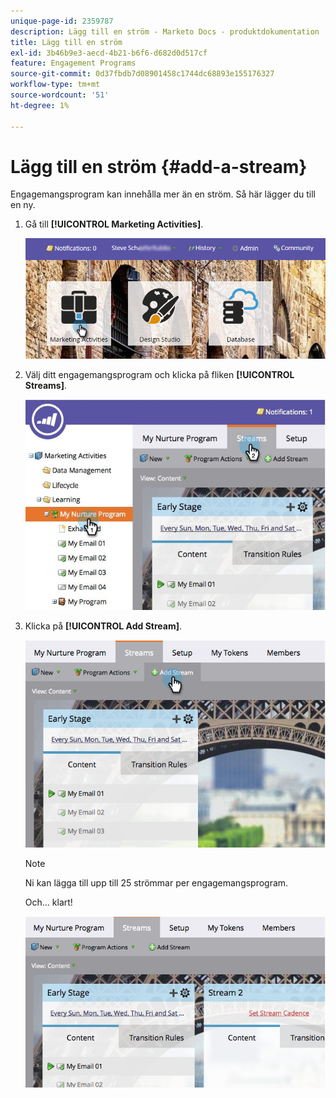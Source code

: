 ```yaml
---
unique-page-id: 2359787
description: Lägg till en ström - Marketo Docs - produktdokumentation
title: Lägg till en ström
exl-id: 3b46b9e3-aecd-4b21-b6f6-d682d0d517cf
feature: Engagement Programs
source-git-commit: 0d37fbdb7d08901458c1744dc68893e155176327
workflow-type: tm+mt
source-wordcount: '51'
ht-degree: 1%

---
```


# Lägg till en ström {#add-a-stream}

Engagemangsprogram kan innehålla mer än en ström. Så här lägger du till en ny.

1. Gå till **[!UICONTROL Marketing Activities]**.

   ![](assets/login-marketing-activities-2.png)

1. Välj ditt engagemangsprogram och klicka på fliken **[!UICONTROL Streams]**.

   ![](assets/streamstablifecycle.jpg)

1. Klicka på **[!UICONTROL Add Stream]**.

   ![](assets/image2014-9-15-16-3a56-3a23.png)

   >[!NOTE]
   >
   >Ni kan lägga till upp till 25 strömmar per engagemangsprogram.

   Och... klart!

   ![](assets/image2014-9-15-16-3a56-3a27.png)
